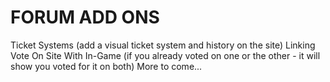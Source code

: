 FORUM ADD ONS
====
Ticket Systems (add a visual ticket system and history on the site)
Linking Vote On Site With In-Game (if you already voted on one or the other - it will show you voted for it on both)
More to come...
